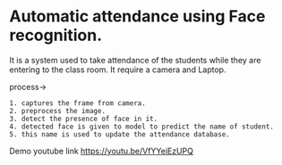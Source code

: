 # Automatic attendance using Face recognition.

It is a system used to take attendance of the students while they are entering to the class room.
It require a camera and Laptop.

process->

    1. captures the frame from camera.
    2. preprocess the image.
    3. detect the presence of face in it.
    4. detected face is given to model to predict the name of student.
    5. this name is used to update the attendance database.
    
Demo youtube link https://youtu.be/VfYYeiEzUPQ
